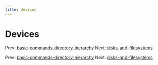 ```yaml
---
title: devices
---
```


# Devices

Prev:
[basic-commands-directory-hierarchy](basic-commands-directory-hierarchy.md)
Next:
[disks-and-filesystems](disks-and-filesystems.md)

Prev:
[basic-commands-directory-hierarchy](basic-commands-directory-hierarchy.md)
Next:
[disks-and-filesystems](disks-and-filesystems.md)
